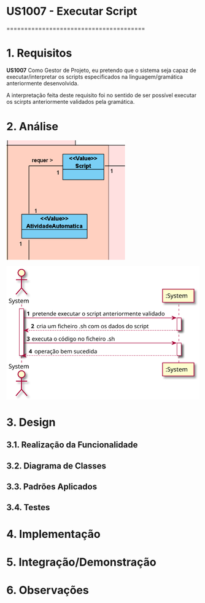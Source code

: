 # US1007 - Executar Script
=======================================


# 1. Requisitos

**US1007** Como Gestor de Projeto, eu pretendo que o sistema seja capaz de executar/interpretar os scripts especificados na linguagem/gramática anteriormente desenvolvida.

A interpretação feita deste requisito foi no sentido de ser possível executar os scirpts anteriormente validados pela gramática.

# 2. Análise

![MD.PNG](MD.PNG)

![SSD.svg](SSD.svg)

# 3. Design

## 3.1. Realização da Funcionalidade

## 3.2. Diagrama de Classes

## 3.3. Padrões Aplicados

## 3.4. Testes 


# 4. Implementação


# 5. Integração/Demonstração


# 6. Observações





